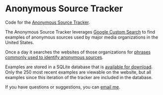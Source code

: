 
# Anonymous Source Tracker

Code for the [Anonymous Source Tracker](http://schaver.com/anonymous).

The Anonymous Source Tracker leverages [Google Custom Search](https://cse.google.com/) to find examples of anonymous sources used by major media organizations in the United States.

Once a day it searches the websites of those organizations for [phrases commonly used to identify anonymous sources](https://github.com/markschaver/anonymous/blob/master/anonymous-phrases.txt).

Examples are stored in a SQLite database that is [available for download](https://github.com/markschaver/anonymous/blob/master/anon.db). Only the 250 most recent examples are viewable on the website, but all examples since this iteration of the tracker are included in the database.

If you have questions or suggestions, you can [email me](mailto:mark.schaver@gmail.com).
